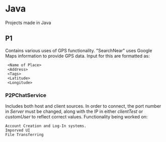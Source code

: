 # Java
Projects made in Java

## **P1**

Contains various uses of GPS functionality.
"SearchNear" uses Google Maps information to provide GPS data. 
Input for this are formatted as:

     <Name of Place>
     <Address>
     <Tags>
     <Latitude>
     <Longitude> 

### **P2PChatService**
Includes both host and client sources. In order to connect, the port number in *Server* must be changed, along with the IP in either *clientTest* or *customUser* to reflect correct values. Functionality being worked on: 
```
Account Creation and Log-In systems. 
Imporved UI
File Transferring
```
